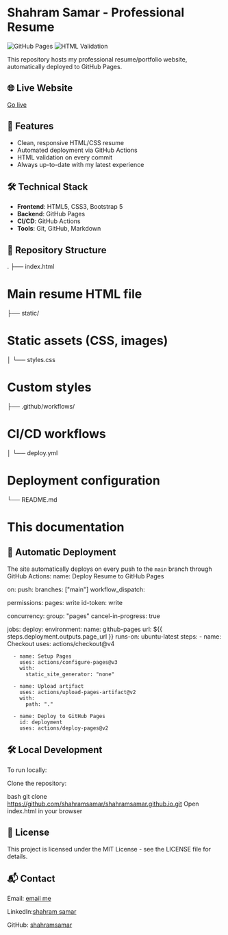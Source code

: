 # Shahram Samar - Professional Resume

![GitHub Pages](https://github.com/shahramsamar/shahramsamar.github.io/actions/workflows/deploy.yml/badge.svg)
![HTML Validation](https://img.shields.io/badge/HTML-Valid-brightgreen)

This repository hosts my professional resume/portfolio website, automatically deployed to GitHub Pages.

## 🌐 Live Website
[Go live](shahramsamar.netlify.app/)

## 🚀 Features
- Clean, responsive HTML/CSS resume
- Automated deployment via GitHub Actions
- HTML validation on every commit
- Always up-to-date with my latest experience

## 🛠️ Technical Stack
- **Frontend**: HTML5, CSS3, Bootstrap 5
- **Backend**: GitHub Pages
- **CI/CD**: GitHub Actions
- **Tools**: Git, GitHub, Markdown

## 📂 Repository Structure
. ├── index.html
 # Main resume HTML file
   ├── static/ 
 # Static assets (CSS, images)
   │ └── styles.css 
 # Custom styles
   ├── .github/workflows/
 # CI/CD workflows
   │ └── deploy.yml
 # Deployment configuration
   └── README.md 
# This documentation
## 🚄 Automatic Deployment
The site automatically deploys on every push to the `main` branch through GitHub Actions:
name: Deploy Resume to GitHub Pages

on:
  push:
    branches: ["main"]
  workflow_dispatch:

permissions:
  pages: write
  id-token: write

concurrency:
  group: "pages"
  cancel-in-progress: true

jobs:
  deploy:
    environment:
      name: github-pages
      url: ${{ steps.deployment.outputs.page_url }}
    runs-on: ubuntu-latest
    steps:
      - name: Checkout
        uses: actions/checkout@v4

      - name: Setup Pages
        uses: actions/configure-pages@v3
        with:
          static_site_generator: "none"

      - name: Upload artifact
        uses: actions/upload-pages-artifact@v2
        with:
          path: "."

      - name: Deploy to GitHub Pages
        id: deployment
        uses: actions/deploy-pages@v2
        
## 🛠️ Local Development
To run locally:

Clone the repository:

bash
git clone https://github.com/shahramsamar/shahramsamar.github.io.git
Open index.html in your browser

## 📜 License
This project is licensed under the MIT License - see the LICENSE file for details.

## 📬 Contact
Email: [email me](shahramsamar.dev@gmail.com)

LinkedIn:[shahram samar](https://www.linkedin.com/in/shahram-samar/) 

GitHub: [shahramsamar]( https://github.com/shahramsamar)
